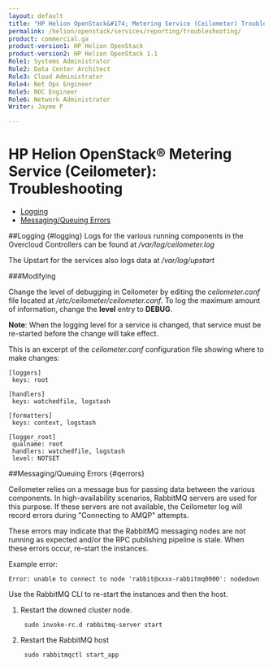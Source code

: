 ```yaml
---
layout: default
title: "HP Helion OpenStack&#174; Metering Service (Ceilometer) Troubleshooting"
permalink: /helion/openstack/services/reporting/troubleshooting/
product: commercial.ga
product-version1: HP Helion OpenStack
product-version2: HP Helion OpenStack 1.1
Role1: Systems Administrator 
Role2: Data Center Architect 
Role3: Cloud Administrator 
Role4: Net Ops Engineer 
Role5: NOC Engineer 
Role6: Network Administrator
Writer: Jayme P

---
```

<!--UNDER REVISION-->

<script>

function PageRefresh {
onLoad="window.refresh"
}

PageRefresh();

</script>
# HP Helion OpenStack&#174; Metering Service (Ceilometer): Troubleshooting

- [Logging](#logging)
- [Messaging/Queuing Errors](#qerrors)

##Logging {#logging}
Logs for the various running components in the Overcloud Controllers can be found at */var/log/ceilometer.log*
 
The Upstart for the services also logs data at */var/log/upstart*

###Modifying

Change the level of debugging in Ceilometer by editing the *ceilometer.conf* file located at */etc/ceilometer/ceilometer.conf*. To log the maximum amount of information, change the **level** entry to **DEBUG**.

**Note**: When the logging level for a service is changed, that service must be re-started before the change will take effect.

This is an excerpt of the *ceilometer.conf* configuration file showing where to make changes:

	[loggers]
	 keys: root
	
	[handlers]
	 keys: watchedfile, logstash
	
	[formatters]
	 keys: context, logstash
	
	[logger_root]
	 qualname: root
	 handlers: watchedfile, logstash
	 level: NOTSET

	
##Messaging/Queuing Errors {#qerrors}

Ceilometer relies on a message bus for passing data between the various components. In high-availability scenarios, RabbitMQ servers are used for this purpose. If these servers are not available, the Ceilometer log will record errors during "Connecting to AMQP" attempts.

These errors may indicate that the RabbitMQ messaging nodes are not running as expected and/or the RPC publishing pipeline is stale. When these errors occur, re-start the instances. 

Example error:
    
    Error: unable to connect to node 'rabbit@xxxx-rabbitmq0000': nodedown
 
Use the RabbitMQ CLI to re-start the instances and then the host.

1. Restart the downed cluster node.
 
		sudo invoke-rc.d rabbitmq-server start
 
3. Restart the RabbitMQ host

		sudo rabbitmqctl start_app


